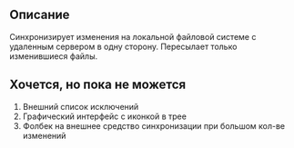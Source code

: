 

Описание
-
Синхронизирует изменения на локальной файловой системе с удаленным сервером в одну сторону. Пересылает только изменившиеся файлы.

Хочется, но пока не можется
- 
1. Внешний список исключений
2. Графический интерфейс с иконкой в трее
3. Фолбек на внешнее средство синхронизации при большом кол-ве изменений
